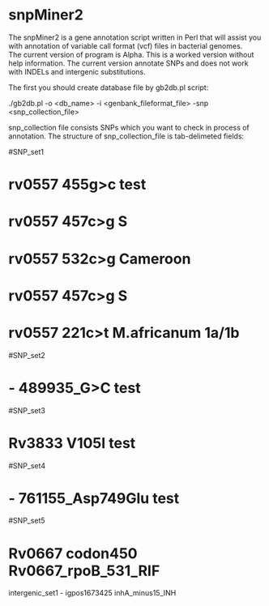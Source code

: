 # snpMiner2
The snpMiner2 is a gene annotation script written in Perl that will assist you with annotation of variable call format (vcf) files in bacterial genomes.  
The current version of program is Alpha. This is a worked version without help information. The current version annotate SNPs and does not work with INDELs and intergenic substitutions.

The first you should create database file by gb2db.pl script:

./gb2db.pl -o <db_name> -i <genbank_fileformat_file> -snp <snp_collection_file>

snp_collection file consists SNPs which you want to check in process of annotation. The structure of snp_collection_file is tab-delimeted fields:

#SNP_set1
#	rv0557	455g>c	test
#	rv0557	457c>g	S
#	rv0557	532c>g	Cameroon
#	rv0557	457c>g	S
#	rv0557	221c>t	M.africanum 1a/1b
#SNP_set2
#	-	489935_G>C	test
#SNP_set3
#	Rv3833	V105I	test
#SNP_set4
#	-	761155_Asp749Glu	test
#SNP_set5
#	Rv0667	codon450	Rv0667_rpoB_531_RIF
intergenic_set1
	-	igpos1673425	inhA_minus15_INH



